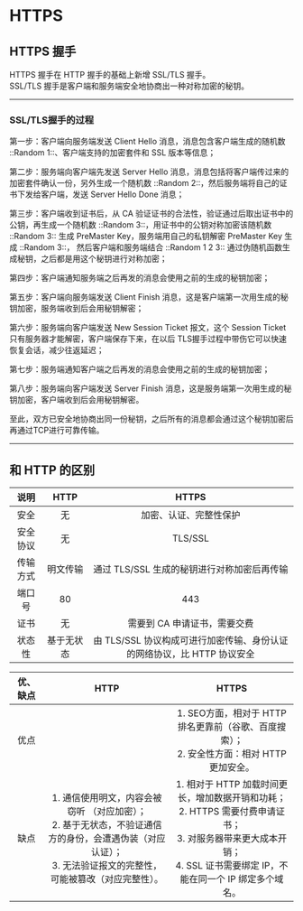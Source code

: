 # HTTPS

## HTTPS 握手

HTTPS 握手在 HTTP 握手的基础上新增 SSL/TLS 握手。  
SSL/TLS 握手是客户端和服务端安全地协商出一种对称加密的秘钥。

---

### SSL/TLS握手的过程

第一步：客户端向服务端发送 Client Hello 消息，消息包含客户端生成的随机数 ::Random 1::、客户端支持的加密套件和 SSL 版本等信息；

第二步：服务端向客户端先发送 Server Hello 消息，消息包括将客户端传过来的加密套件确认一份，另外生成一个随机数 ::Random 2::，然后服务端将自己的证书下发给客户端，发送 Server Hello Done 消息；

第三步：客户端收到证书后，从 CA 验证证书的合法性，验证通过后取出证书中的公钥，再生成一个随机数 ::Random 3::，用证书中的公钥对称加密该随机数 ::Random 3:: 生成 PreMaster Key，服务端用自己的私钥解密 PreMaster Key 生成 ::Random 3::，
然后客户端和服务端结合 ::Random 1 2 3:: 通过伪随机函数生成秘钥，之后都是用这个秘钥进行对称加密；

第四步：客户端通知服务端之后再发的消息会使用之前的生成的秘钥加密；

第五步：客户端向服务端发送 Client Finish 消息，这是客户端第一次用生成的秘钥加密，服务端收到后会用秘钥解密；

第六步：服务端向客户端发送 New Session Ticket 报文，这个 Session Ticket 只有服务器才能解密，客户端保存下来，在以后 TLS握手过程中带伤它可以快速恢复会话，减少往返延迟；

第七步：服务端通知客户端之后再发的消息会使用之前的生成的秘钥加密；

第八步：服务端向客户端发送 Server Finish 消息，这是服务端第一次用生成的秘钥加密，客户端收到后会用秘钥解密。

至此，双方已安全地协商出同一份秘钥，之后所有的消息都会通过这个秘钥加密后再通过TCP进行可靠传输。

---

## 和 HTTP 的区别

说明|HTTP|HTTPS
:--:|:--:|:--:
安全|无| 加密、认证、完整性保护
安全协议|无|TLS/SSL
传输方式|明文传输|通过 TLS/SSL 生成的秘钥进行对称加密后再传输
端口号|80|443
证书|无|需要到 CA 申请证书，需要交费
状态性|基于无状态|由 TLS/SSL 协议构成可进行加密传输、身份认证的网络协议，比 HTTP 协议安全

优、缺点|HTTP|HTTPS
:--:|:--:|:--:
优点||1. SEO方面，相对于 HTTP 排名更靠前（谷歌、百度搜索）；<br>2. 安全性方面：相对 HTTP 更加安全。
缺点|1. 通信使用明文，内容会被窃听 （对应加密）；<br>2. 基于无状态，不验证通信方的身份，会遭遇伪装（对应认证）；<br>3. 无法验证报文的完整性，可能被篡改（对应完整性）。|1. 相对于 HTTP 加载时间更长，增加数据开销和功耗；<br>2. HTTPS 需要付费申请证书；<br>3. 对服务器带来更大成本开销；<br>4. SSL 证书需要绑定 IP，不能在同一个 IP 绑定多个域名。
